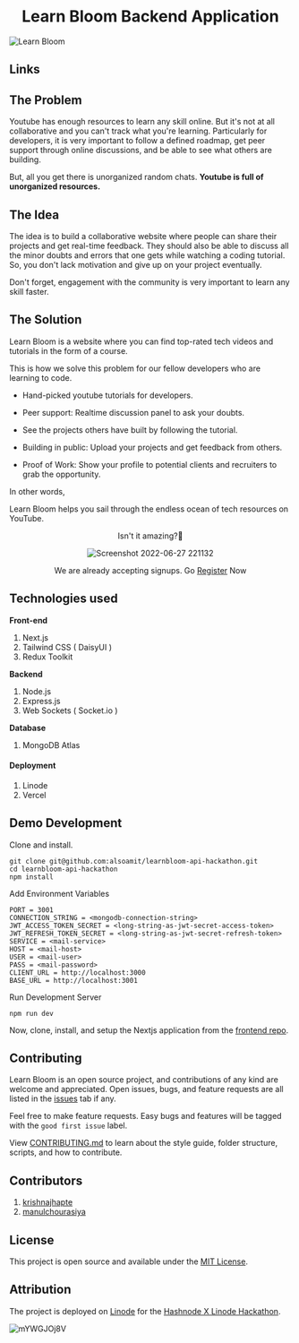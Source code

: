 <h1 align="center">Learn Bloom  Backend Application</h1>
<!-- <p align="center"> This is a Linode X Hashnode project built using Next.js and Express deployed on Linode. </p> -->

![Learn Bloom](https://user-images.githubusercontent.com/73209159/176242823-405d5f2f-ba4b-45ee-b898-b3ab110fd075.png)

## Links

<!-- GitHub: [Front-End](https://github.com/mukulrajpoot262610/learnbloom-frontend-hackathon) / [Back-End](https://github.com/alsoamit/learnbloom-api) / [Admin-Panel](https://github.com/mukulrajpoot262610/learnbloom-admin) -->

<!-- Read our [Hashnode Article](https://blogs.mukulrajpoot.com/learnbloom-collaborative-youtube-learning#comments-list) -->

<!-- Deployed Links: [Front-End](https://learnbloom.tech) / [Back-End](https://api.learnbloom.tech) / [Admin-Panel](https://admin.learnbloom.tech) -->

## The Problem

Youtube has enough resources to learn any skill online. But it's not at all collaborative and you can't track what you're learning. Particularly for developers, it is very important to follow a defined roadmap, get peer support through online discussions, and be able to see what others are building.

But, all you get there is unorganized random chats. **Youtube is full of unorganized resources.**

## The Idea

The idea is to build a collaborative website where people can share their projects and get real-time feedback. They should also be able to discuss all the minor doubts and errors that one gets while watching a coding tutorial. So, you don't lack motivation and give up on your project eventually.

Don't forget, engagement with the community is very important to learn any skill faster.

## The Solution

Learn Bloom is a website where you can find top-rated tech videos and tutorials in the form of a course.

This is how we solve this problem for our fellow developers who are learning to code.

-   Hand-picked youtube tutorials for developers.

-   Peer support: Realtime discussion panel to ask your doubts.

-   See the projects others have built by following the tutorial.

-   Building in public: Upload your projects and get feedback from others.

-   Proof of Work: Show your profile to potential clients and recruiters to grab the opportunity.

In other words,

Learn Bloom helps you sail through the endless ocean of tech resources on YouTube.

<div align="center">
  
Isn't it amazing?🤩
  
![Screenshot 2022-06-27 221132](https://media.giphy.com/media/PNuPpI1yRcdDjvpSEs/giphy.gif)

We are already accepting signups. Go [Register](https://learnbloom.tech) Now

</div>

## Technologies used

**Front-end**

1. Next.js
2. Tailwind CSS ( DaisyUI )
3. Redux Toolkit

**Backend**

1. Node.js
2. Express.js
3. Web Sockets ( Socket.io )

**Database**

1. MongoDB Atlas

#### Deployment

1. Linode
2. Vercel

## Demo Development

Clone and install.

```
git clone git@github.com:alsoamit/learnbloom-api-hackathon.git
cd learnbloom-api-hackathon
npm install
```

Add Environment Variables

```
PORT = 3001
CONNECTION_STRING = <mongodb-connection-string>
JWT_ACCESS_TOKEN_SECRET = <long-string-as-jwt-secret-access-token>
JWT_REFRESH_TOKEN_SECRET = <long-string-as-jwt-secret-refresh-token>
SERVICE = <mail-service>
HOST = <mail-host>
USER = <mail-user>
PASS = <mail-password>
CLIENT_URL = http://localhost:3000
BASE_URL = http://localhost:3001
```

Run Development Server

```
npm run dev
```

Now, clone, install, and setup the Nextjs application from the [frontend repo](https://github.com/mukulrajpoot262610/learnbloom-frontend-hackathon).

## Contributing

Learn Bloom is an open source project, and contributions of any kind are welcome and appreciated. Open issues, bugs, and feature requests are all listed in the [issues](https://github.com/alsoamit/learnbloom-api-hackathon/issues) tab if any.

Feel free to make feature requests. Easy bugs and features will be tagged with the `good first issue` label.

View [CONTRIBUTING.md](https://github.com/alsoamit/learnbloom-api-hackathon/blob/main/CONTRIBUTING.md) to learn about the style guide, folder structure, scripts, and how to contribute.

## Contributors

1. [krishnajhapte](https://github.com/krishnajhapate)
2. [manulchourasiya](https://github.com/alsoamit)

## License

This project is open source and available under the [MIT License](https://github.com/alsoamit/learnbloom-api-hackathon/blob/main/license).

## Attribution

The project is deployed on [Linode](https://www.linode.com) for the [Hashnode X Linode Hackathon](https://townhall.hashnode.com/build-with-linode-hackathon-june-2022?source=hashnode_countdown).

![mYWGJOj8V](https://user-images.githubusercontent.com/73209159/176347320-11f68c2d-d169-4191-82e4-56c305b7d3dd.png)
